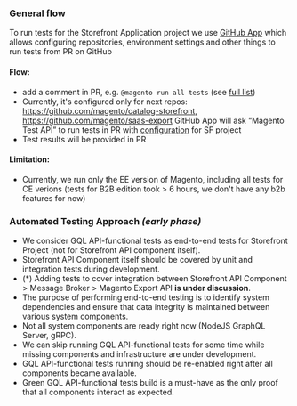 ### General flow

To run tests for the Storefront Application project we use [GitHub App](https://github.com/magento-commerce/engcom-githubapp-pr-mts-builds) which allows configuring repositories, environment settings and other things to run tests from PR on GitHub 

#### Flow:
- add a comment in PR, e.g. `@magento run all tests` (see [full list](https://github.com/magento/catalog-storefront/blob/develop/dev/docs/development/Running-tests-on-PR.md))
 - Currently, it's configured only for next repos: https://github.com/magento/catalog-storefront, https://github.com/magento/saas-export
GitHub App will ask “Magento Test API” to run tests in PR with [configuration](https://github.com/magento-commerce/engcom-githubapp-pr-mts-builds/blob/master/app/repo-config.js#L652) for SF project
- Test results will be provided in PR

#### Limitation:
- Currently, we run only the EE version of Magento, including all tests for CE verions (tests for B2B edition took > 6 hours, we don't have any b2b features for now)


### Automated Testing Approach _(early phase)_
* We consider GQL API-functional tests as end-to-end tests for Storefront Project (not for Storefront API component itself).
* Storefront API Component itself should be covered by unit and integration tests during development.
* (*) Adding tests to cover integration between Storefront API Component > Message Broker > Magento Export API **is under discussion**.
* The purpose of performing end-to-end testing is to identify system dependencies and ensure that data integrity is maintained between various system components.
* Not all system components are ready right now (NodeJS GraphQL Server, gRPC).
* We can skip running GQL API-functional tests for some time while missing components and infrastructure are under development.
* GQL API-functional tests running should be re-enabled right after all components became available.
* Green GQL API-functional tests build is a must-have as the only proof that all components interact as expected.